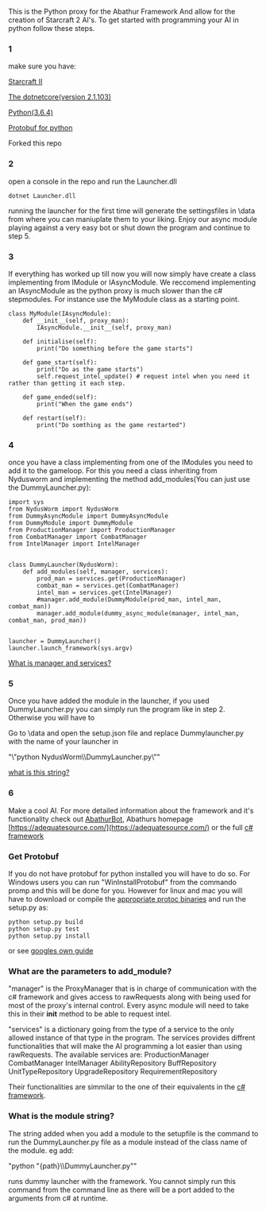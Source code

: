 This is the Python proxy for the Abathur Framework And allow for the creation of Starcraft 2 AI's. To get started with programming your AI in python follow these steps.

### 1

make sure you have:

[Starcraft II](https://starcraft2.com/)

[The dotnetcore(version 2.1.103)](https://www.microsoft.com/net/download/windows)

[Python(3.6.4)](https://www.python.org/downloads/)

[Protobuf for python](#get-protobuf)

Forked this repo

### 2 
open a console in the repo and run the Launcher.dll 

```
dotnet Launcher.dll
```
running the launcher for the first time will generate the settingsfiles in \data from where you can maniuplate them to your liking. Enjoy our async module playing against a very easy bot or shut down the program and continue to step 5.

### 3

If everything has worked up till now you will now simply have create a class implementing from IModule or IAsyncModule. We reccomend implementing an IAsyncModule as the python proxy is much slower than the c# stepmodules. For instance use the MyModule class as a starting point.
```
class MyModule(IAsyncModule):
    def __init__(self, proxy_man):
        IAsyncModule.__init__(self, proxy_man)
        
    def initialise(self):
        print("Do something before the game starts")

    def game_start(self):
        print("Do as the game starts")
        self.request_intel_update() # request intel when you need it rather than getting it each step.

    def game_ended(self):
        print("When the game ends")

    def restart(self):
        print("Do somthing as the game restarted")
```

### 4

once you have a class implementing from one of the IModules you need to add it to the gameloop. For this you need a class inheriting from Nydusworm and implementing the method add_modules(You can just use the DummyLauncher.py):

```
import sys
from NydusWorm import NydusWorm
from DummyAsyncModule import DummyAsyncModule
from DummyModule import DummyModule
from ProductionManager import ProductionManager
from CombatManager import CombatManager
from IntelManager import IntelManager


class DummyLauncher(NydusWorm):
    def add_modules(self, manager, services):
        prod_man = services.get(ProductionManager)
        combat_man = services.get(CombatManager)
        intel_man = services.get(IntelManager)
        #manager.add_module(DummyModule(prod_man, intel_man, combat_man))
        manager.add_module(dummy_async_module(manager, intel_man, combat_man, prod_man))


launcher = DummyLauncher()
launcher.launch_framework(sys.argv)
```
[What is manager and services?](#what-are-the-parameters-to-add_module?)

### 5
Once you have added the module in the launcher, if you used DummyLauncher.py you can simply run the program like in step 2. Otherwise you will have to 

Go to \data and open the setup.json file and replace Dummylauncher.py with the name of your launcher in

"\\"python NydusWorm\\\\DummyLauncher.py\\"" 

[what is this string?](#what-is-the-module-string?)

### 6

Make a cool AI. For more detailed information about the framework and it's functionality check out [AbathurBot](https://github.com/schmidtgit/AbathurBot), Abathurs homepage [https://adequatesource.com/](https://adequatesource.com/) or the full [c# framework](https://github.com/schmidtgit/Abathur)

### Get Protobuf
If you do not have protobuf for python installed you will have to do so. For Windows users you can run "WinInstallProtobuf" from the commando promp and this will be done for you. However for linux and mac you will have to download or compile the [appropriate protoc binaries](https://github.com/google/protobuf/releases/tag/v3.5.1) and run the setup.py as:
```
python setup.py build
python setup.py test
python setup.py install
```
or see [googles own guide](https://github.com/google/protobuf/tree/master/python)

### What are the parameters to add_module?
"manager" is the ProxyManager that is in charge of communication with the c# framework and gives access to rawRequests along with being used for most of the proxy's internal control. Every async module will need to take this in their __init__ method to be able to request intel.

"services" is a dictionary going from the type of a service to the only allowed instance of that type in the program. The services provides diffrent functionalities that will make the AI programming a lot easier than using rawRequests. The available services are:
ProductionManager
CombatManager
IntelManager
AbilityRepository
BuffRepository
UnitTypeRepository
UpgradeRepository
RequirementRepository

Their functionalities are simmilar to the one of their equivalents in the [c# framework](https://github.com/schmidtgit/AbathurBot/blob/master/AbathurBot/Modules/FullModule.cs). 


### What is the module string?
The string added when you add a module to the setupfile is the command to run the DummyLauncher.py file as a module instead of the class name of the module. eg add:

"python "{path}\\\\DummyLauncher.py""

runs dummy launcher with the framework. You cannot simply run this command from the command line as there will be a port added to the arguments from c# at runtime.
